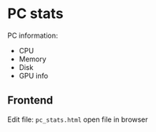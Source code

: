# PC stats

PC information: 
- CPU
- Memory
- Disk
- GPU info

## Frontend
Edit file: `pc_stats.html`
open file in browser